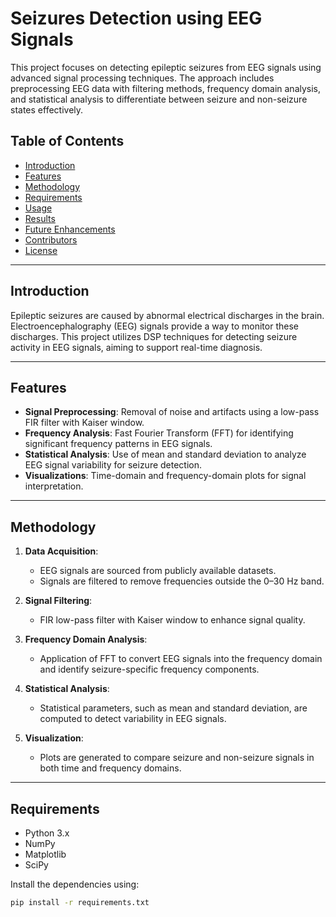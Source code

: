 # Seizures Detection using EEG Signals

This project focuses on detecting epileptic seizures from EEG signals using advanced signal processing techniques. The approach includes preprocessing EEG data with filtering methods, frequency domain analysis, and statistical analysis to differentiate between seizure and non-seizure states effectively.

## Table of Contents
- [Introduction](#introduction)
- [Features](#features)
- [Methodology](#methodology)
- [Requirements](#requirements)
- [Usage](#usage)
- [Results](#results)
- [Future Enhancements](#future-enhancements)
- [Contributors](#contributors)
- [License](#license)

---

## Introduction
Epileptic seizures are caused by abnormal electrical discharges in the brain. Electroencephalography (EEG) signals provide a way to monitor these discharges. This project utilizes DSP techniques for detecting seizure activity in EEG signals, aiming to support real-time diagnosis.

---

## Features
- **Signal Preprocessing**: Removal of noise and artifacts using a low-pass FIR filter with Kaiser window.
- **Frequency Analysis**: Fast Fourier Transform (FFT) for identifying significant frequency patterns in EEG signals.
- **Statistical Analysis**: Use of mean and standard deviation to analyze EEG signal variability for seizure detection.
- **Visualizations**: Time-domain and frequency-domain plots for signal interpretation.

---

## Methodology
1. **Data Acquisition**:
   - EEG signals are sourced from publicly available datasets.
   - Signals are filtered to remove frequencies outside the 0–30 Hz band.

2. **Signal Filtering**:
   - FIR low-pass filter with Kaiser window to enhance signal quality.

3. **Frequency Domain Analysis**:
   - Application of FFT to convert EEG signals into the frequency domain and identify seizure-specific frequency components.

4. **Statistical Analysis**:
   - Statistical parameters, such as mean and standard deviation, are computed to detect variability in EEG signals.

5. **Visualization**:
   - Plots are generated to compare seizure and non-seizure signals in both time and frequency domains.

---

## Requirements
- Python 3.x
- NumPy
- Matplotlib
- SciPy

Install the dependencies using:
```bash
pip install -r requirements.txt
